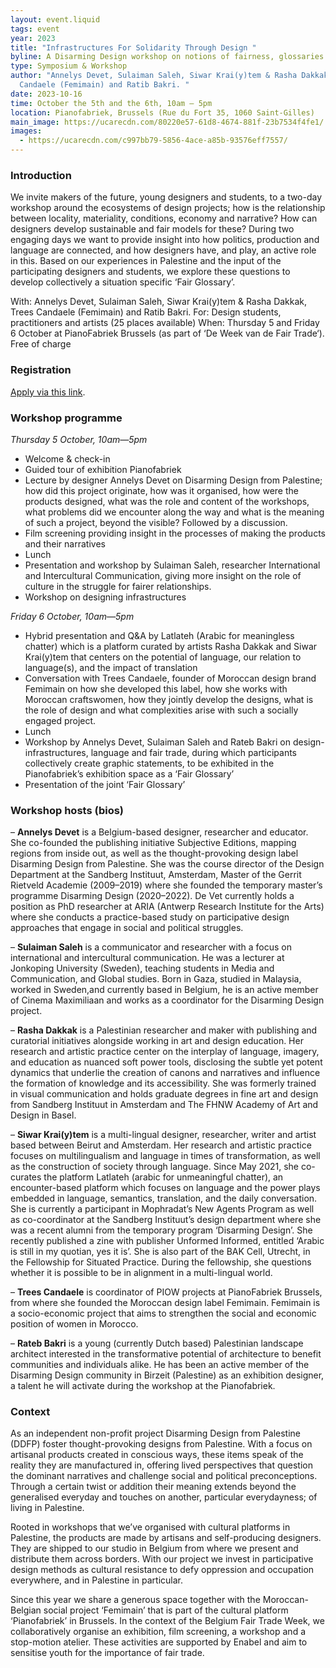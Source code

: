 ```yaml
---
layout: event.liquid
tags: event
year: 2023
title: "Infrastructures For Solidarity Through Design "
byline: A Disarming Design workshop on notions of fairness, glossaries and ecosystems
type: Symposium & Workshop
author: "Annelys Devet, Sulaiman Saleh, Siwar Krai(y)tem & Rasha Dakkak, Trees
  Candaele (Femimain) and Ratib Bakri. "
date: 2023-10-16
time: October the 5th and the 6th, 10am – 5pm
location: Pianofabriek, Brussels (Rue du Fort 35, 1060 Saint-Gilles)
main_image: https://ucarecdn.com/80220e57-61d8-4674-881f-23b7534f4fe1/
images:
  - https://ucarecdn.com/c997bb79-5856-4ace-a85b-93576eff7557/
---
```

### Introduction

We invite makers of the future, young designers and students, to a two-day workshop around the ecosystems of design projects; how is the relationship between locality, materiality, conditions, economy and narrative? How can designers develop sustainable and fair models for these? During two engaging days we want to provide insight into how politics, production and language are connected, and how designers have, and play, an active role in this. Based on our experiences in Palestine and the input of the participating designers and students, we explore these questions to develop collectively a situation specific ‘Fair Glossary’.

With: Annelys Devet, Sulaiman Saleh, Siwar Krai(y)tem & Rasha Dakkak, Trees Candaele (Femimain) and Ratib Bakri. For: Design students, practitioners and artists (25 places available)  When: Thursday 5 and Friday 6 October at PianoFabriek Brussels (as part of ‘De Week van de Fair Trade‘). Free of charge

### Registration

[Apply via this link](https://docs.google.com/forms/d/e/1FAIpQLSdiGqpDBz12RE5sgoI6SgpYFEtDp1CpdIMEKwhjTs5gcY0Vdw/viewform). 

### Workshop programme

*Thursday 5 October, 10am—5pm*

* Welcome & check-in
* Guided tour of exhibition Pianofabriek
* Lecture by designer Annelys Devet on Disarming Design from Palestine; how did this project originate, how was it organised, how were the products designed, what was the role and content of the workshops, what problems did we encounter along the way and what is the meaning of such a project, beyond the visible? Followed by a discussion.
* Film screening providing insight in the processes of making the products and their narratives
* Lunch
* Presentation and workshop by Sulaiman Saleh, researcher International and Intercultural Communication, giving more insight on the role of culture in the struggle for fairer relationships.
* Workshop on designing infrastructures

*Friday 6 October, 10am—5pm*

* Hybrid presentation and Q&A by Latlateh (Arabic for meaningless chatter) which is a platform curated by artists Rasha Dakkak and Siwar Krai(y)tem that centers on the potential of language, our relation to language(s), and the impact of translation
* Conversation with Trees Candaele, founder of Moroccan design brand Femimain on how she developed this label, how she works with Moroccan craftswomen, how they jointly develop the designs, what is the role of design and what complexities arise with such a socially engaged project.
* Lunch
* Workshop by Annelys Devet, Sulaiman Saleh and Rateb Bakri on design-infrastructures, language and fair trade, during which participants collectively create graphic statements, to be exhibited in the Pianofabriek’s exhibition space as a ‘Fair Glossary’
* Presentation of the joint ‘Fair Glossary’

### Workshop hosts (bios)

– **Annelys Devet** is a Belgium-based designer, researcher and educator. She co-founded the publishing initiative Subjective Editions, mapping regions from inside out, as well as the thought-provoking design label Disarming Design from Palestine. She was the course director of the Design Department at the Sandberg Instituut, Amsterdam, Master of the Gerrit Rietveld Academie (2009–2019) where she founded the temporary master’s programme Disarming Design (2020–2022). De Vet currently holds a position as PhD researcher at ARIA (Antwerp Research Institute for the Arts) where she conducts a practice-based study on participative design approaches that engage in social and political struggles.

– **Sulaiman Saleh** is a communicator and researcher with a focus on international and intercultural communication. He was a lecturer at Jonkoping University (Sweden), teaching students in Media and Communication, and Global studies. Born in Gaza, studied in Malaysia, worked in Sweden,and currently based in Belgium, he is an active member of Cinema Maximiliaan and works as a coordinator for the Disarming Design project.

– **Rasha Dakkak** is a Palestinian researcher and maker with publishing and curatorial initiatives alongside working in art and design education. Her research and artistic practice center on the interplay of language, imagery, and education as nuanced soft power tools, disclosing the subtle yet potent dynamics that underlie the creation of canons and narratives and influence the formation of knowledge and its accessibility. She was formerly trained in visual communication and holds graduate degrees in fine art and design from Sandberg Instituut in Amsterdam and The FHNW Academy of Art and Design in Basel.

– **Siwar Krai(y)tem** is a multi-lingual designer, researcher, writer and artist based between Beirut and Amsterdam. Her research and artistic practice focuses on multilingualism and language in times of transformation, as well as the construction of society through language. Since May 2021, she co-curates the platform Latlateh (arabic for unmeaningful chatter), an encounter-based platform which focuses on language and the power plays embedded in language, semantics, translation, and the daily conversation. She is currently a participant in Mophradat’s New Agents Program as well as co-coordinator at the Sandberg Instituut’s design department where she was a recent alumni from the temporary program ‘Disarming Design’. She recently published a zine with publisher Unformed Informed, entitled ‘Arabic is still in my quotian, yes it is’. She is also part of the BAK Cell, Utrecht, in the Fellowship for Situated Practice. During the fellowship, she questions whether it is possible to be in alignment in a multi-lingual world.

– **Trees Candaele** is coordinator of PIOW projects at PianoFabriek Brussels, from where she founded the Moroccan design label Femimain. Femimain is a socio-economic project that aims to strengthen the social and economic position of women in Morocco.

– **Rateb Bakri** is a young (currently Dutch based) Palestinian landscape architect interested in the transformative potential of architecture to benefit communities and individuals alike. He has been an active member of the Disarming Design community in Birzeit (Palestine) as an exhibition designer, a talent he will activate during the workshop at the Pianofabriek.

### Context

As an independent non-profit project Disarming Design from Palestine (DDFP) foster thought-provoking designs from Palestine. With a focus on artisanal products created in conscious ways, these items speak of the reality they are manufactured in, offering lived perspectives that question the dominant narratives and challenge social and political preconceptions. Through a certain twist or addition their meaning extends beyond the generalised everyday and touches on another, particular everydayness; of living in Palestine. 

Rooted in workshops that we’ve organised with cultural platforms in Palestine, the products are made by artisans and self-producing designers. They are shipped to our studio in Belgium from where we present and distribute them across borders. With our project we invest in participative design methods as cultural resistance to defy oppression and occupation everywhere, and in Palestine in particular. 

Since this year we share a generous space together with the Moroccan-Belgian social project ‘Femimain’ that is part of the cultural platform ‘Pianofabriek’ in Brussels. In the context of the Belgium Fair Trade Week, we collaboratively organise an exhibition, film screening, a workshop and a stop-motion atelier. These activities are supported by Enabel and aim to sensitise youth for the importance of fair trade.